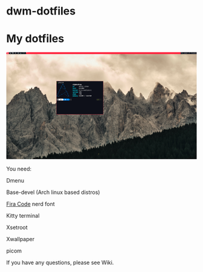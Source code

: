 # dwm-dotfiles
<h1>My dotfiles</h1>

<img src="https://github.com/Nikreaz/dwm-dotfiles/blob/main/screenshot.png?raw=true">

<p>You need: </p>

<p> Dmenu </p>
<p> Base-devel (Arch linux based distros)
<p> <a href="https://NerdFonts.com">Fira Code</a> nerd font
<p> Kitty terminal </p>
<p> Xsetroot </p>
<p> Xwallpaper </p>
<p> picom </p>

If you have any questions, please see Wiki.

